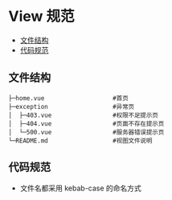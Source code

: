 # View 规范

- <a href='#directory'>文件结构</a>
- <a href='#standard'>代码规范</a>

## <h2 id='directory'>文件结构</h2>

```
├─home.vue                   #首页
├─exception                  #异常页
│  ├─403.vue                 #权限不足提示页
│  ├─404.vue                 #页面不存在提示页
│  └─500.vue                 #服务器错误提示页
└─README.md                  #视图文件说明
```

## <h2 id='standard'>代码规范</h2>

- 文件名都采用 kebab-case 的命名方式

